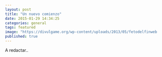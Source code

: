 ```yaml
---
layout: post
title: "Un nuevo comienzo"
date: 2015-01-29 14:34:25
categories: general
tags: featured
image: "https://divulgame.org/wp-content/uploads/2013/05/fetodelfinweb.jpg"
published: true
---
```


A redactar..
